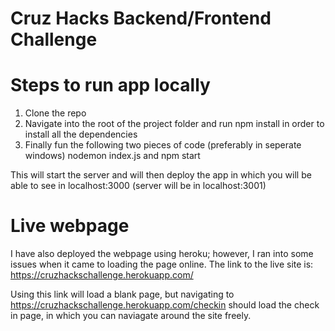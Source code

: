 # Cruz Hacks Backend/Frontend Challenge

# Steps to run app locally 
1. Clone the repo
2. Navigate into the root of the project folder and run 
  npm install
  in order to install all the dependencies 
3. Finally fun the following two pieces of code (preferably in seperate windows)
  nodemon index.js 
        and
  npm start
  
  This will start the server and will then deploy the app in which you will be able to see 
  in localhost:3000 (server will be in localhost:3001)
 
# Live webpage 
I have also deployed the webpage using heroku; however, I ran into some issues when it came to loading the page online. 
The link to the live site is: 
https://cruzhackschallenge.herokuapp.com/

Using this link will load a blank page, but navigating to https://cruzhackschallenge.herokuapp.com/checkin should load the check in page, in which you can naviagate around the site freely. 
